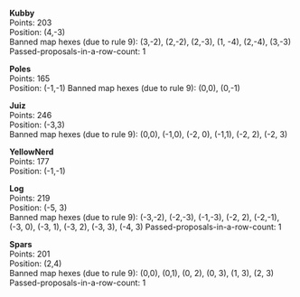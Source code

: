 **Kubby**  
Points: 203  
Position: (4,-3)  
Banned map hexes (due to rule 9): (3,-2), (2,-2), (2,-3), (1, -4), (2,-4), (3,-3)  
Passed-proposals-in-a-row-count: 1

**Poles**  
Points: 165  
Position: (-1,-1)
Banned map hexes (due to rule 9): (0,0), (0,-1)

**Juiz**  
Points: 246  
Position: (-3,3)  
Banned map hexes (due to rule 9): (0,0), (-1,0), (-2, 0), (-1,1), (-2, 2), (-2, 3)

**YellowNerd**  
Points: 177  
Position: (-1,-1)

**Log**  
Points: 219  
Position: (-5, 3)  
Banned map hexes (due to rule 9): (-3,-2), (-2,-3), (-1,-3), (-2, 2), (-2,-1), (-3, 0), (-3, 1), (-3, 2), (-3, 3), (-4, 3)
Passed-proposals-in-a-row-count: 1

**Spars**  
Points: 201  
Position: (2,4)  
Banned map hexes (due to rule 9): (0,0), (0,1), (0, 2), (0, 3), (1, 3), (2, 3)  
Passed-proposals-in-a-row-count: 1
